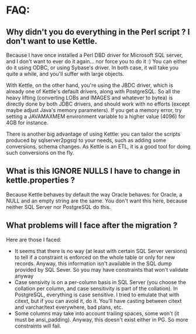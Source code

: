 FAQ:
================
Why didn't you do everything in the Perl script ? I don't want to use Kettle.
----------------------------------

Because I have once installed a Perl DBD driver for Microsoft SQL server, and I don't want to ever do it again... nor 
force you to do it :) You can either do it using ODBC, or using Sybase's driver. In both case, it will take you 
quite a while, and you'll suffer with large objects.

With Kettle, on the other hand, you're using the JBDC driver, 
which is already one of Kettle's default drivers, along with PostgreSQL. So all the heavy lifting (converting 
LOBs and IMAGES and whatever to bytea) is directly done by both JDBC drivers, and should work with no efforts 
(except maybe adjust Java's memory parameters). If you get a memory error, try setting a JAVAMAXMEM environment 
variable to a higher value (4096) for 4GB for instance.

There is another big advantage of using Kettle: you can tailor the scripts produced by sqlserver2pgsql to your needs, such as adding some conversions, schema changes. As Kettle is an ETL, it is a good tool for doing such conversions on the fly.



What is this IGNORE NULLS I have to change in kettle.properties ?
----------------------------------

Because Kettle behaves by default the way Oracle behaves: for Oracle, a NULL and an empty string are the same. 
You don't want this here, because neither SQL Server nor PostgreSQL do this.

What problems will I face after the migration ?
----------------------------------
Here are those I faced:
* It seems that there is no way (at least with certain SQL Server versions) to tell if a constraint is enforced 
on the whole table or only for new records. Anyway, this information isn't available in the SQL dump provided by 
SQL Sever. So you may have constraints that won't validate anyway
* Case sensivity is on a per-column basis in SQL Server (you choose the collation per column, and case 
sensitivity is part of the collation). In PostgreSQL, everything is case sensitive. I tried to emulate that 
with citext, but if you can avoid it, do it. You'll have casting between citext and varchar/text everywhere, 
bad plans, etc.
* Some columns may take into account trailing spaces, some won't (it must be ansi_padding). Anyway, this 
doesn't exist either in PG. So more constraints will fail.
